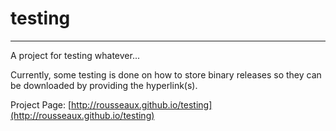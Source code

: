 # testing
<hr>
A project for testing whatever...

Currently, some testing is done on how to store binary releases so they can<br>
be downloaded by providing the hyperlink(s).<br>

Project Page: [http://rousseaux.github.io/testing](http://rousseaux.github.io/testing)<br>
